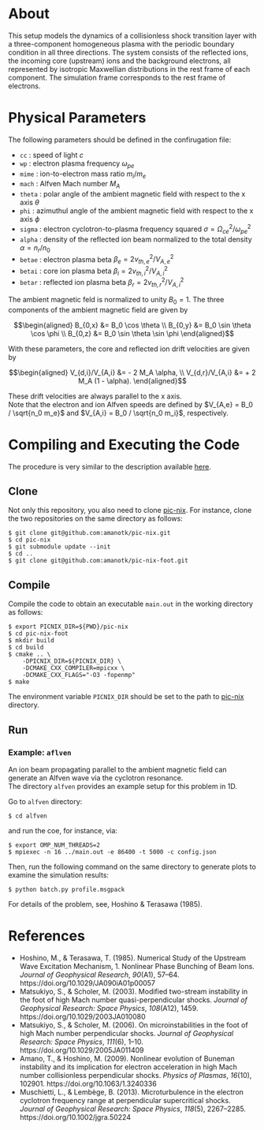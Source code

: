# About
This setup models the dynamics of a collisionless shock transition layer with a three-component homogeneous plasma with the periodic boundary condition in all three directions. The system consists of the reflected ions, the incoming core (upstream) ions and the background electrons, all represented by isotropic Maxwellian distributions in the rest frame of each component. The simulation frame corresponds to the rest frame of electrons.


# Physical Parameters
The following parameters should be defined in the confirugation file:
- `cc` : speed of light $c$
- `wp` : electron plasma frequency $\omega_{pe}$
- `mime` : ion-to-electron mass ratio $m_i/m_e$
- `mach` : Alfven Mach number $M_A$
- `theta` : polar angle of the ambient magnetic field with respect to the x axis $\theta$
- `phi` : azimuthul angle of the ambient magnetic field with respect to the x axis $\phi$
- `sigma` : electron cyclotron-to-plasma frequency squared $\sigma = \Omega_{ce}^2/\omega_{pe}^2$
- `alpha` : density of the reflected ion beam normalized to the total density $\alpha = n_r/n_0$
- `betae` : electron plasma beta $\beta_e = 2 v_{th,e}^2/V_{A,e}^2$
- `betai` : core ion plasma beta $\beta_i = 2 v_{th,i}^2/V_{A,i}^2$
- `betar` : reflected ion plasma beta $\beta_r = 2 v_{th,r}^2/V_{A,i}^2$

The ambient magnetic feld is normalized to unity $B_0 = 1$. The three components of the ambient magnetic field are given by
```math
\begin{aligned}
B_{0,x} &= B_0 \cos \theta \\
B_{0,y} &= B_0 \sin \theta \cos \phi \\
B_{0,z} &= B_0 \sin \theta \sin \phi
\end{aligned}
```
With these parameters, the core and reflected ion drift velocities are given by
```math
\begin{aligned}
	V_{d,i}/V_{A,i} &= - 2 M_A \alpha, \\
	V_{d,r}/V_{A,i} &= + 2 M_A (1 - \alpha).
\end{aligned}
```
These drift velocities are always parallel to the x axis.  
Note that the electron and ion Alfven speeds are defined by $V_{A,e} = B_0 / \sqrt{n_0 m_e}$ and $V_{A,i} = B_0 / \sqrt{n_0 m_i}$, respectively.


# Compiling and Executing the Code
The procedure is very similar to the description available [here](https://github.com/amanotk/pic-nix).

## Clone
Not only this repository, you also need to clone [pic-nix](https://github.com/amanotk/pic-nix).
For instance, clone the two repositories on the same directory as follows:
```
$ git clone git@github.com:amanotk/pic-nix.git
$ cd pic-nix
$ git submodule update --init
$ cd ..
$ git clone git@github.com:amanotk/pic-nix-foot.git
```

## Compile
Compile the code to obtain an executable `main.out` in the working directory as follows:
```
$ export PICNIX_DIR=${PWD}/pic-nix
$ cd pic-nix-foot
$ mkdir build
$ cd build
$ cmake .. \
	-DPICNIX_DIR=${PICNIX_DIR} \
	-DCMAKE_CXX_COMPILER=mpicxx \
	-DCMAKE_CXX_FLAGS="-O3 -fopenmp"
$ make
```
The environment variable `PICNIX_DIR` should be set to the path to [pic-nix](https://github.com/amanotk/pic-nix) directory.

## Run
### Example: `aflven`
An ion beam propagating parallel to the ambient magnetic field can generate an Alfven wave via the cyclotron resonance.  
The directory `alfven` provides an example setup for this problem in 1D.  

Go to `alfven` directory:
```
$ cd alfven
```
and run the coe, for instance, via:
```
$ export OMP_NUM_THREADS=2
$ mpiexec -n 16 ../main.out -e 86400 -t 5000 -c config.json
```
Then, run the following command on the same directory to generate plots to examine the simulation results:
```
$ python batch.py profile.msgpack
```
For details of the problem, see, Hoshino & Terasawa (1985).


# References
- <div class="csl-entry">Hoshino, M., &#38; Terasawa, T. (1985). Numerical Study of the Upstream Wave Excitation Mechanism, 1. Nonlinear Phase Bunching of Beam Ions. <i>Journal of Geophysical Research</i>, <i>90</i>(A1), 57–64. https://doi.org/10.1029/JA090iA01p00057</div>
- <div class="csl-entry">Matsukiyo, S., &#38; Scholer, M. (2003). Modified two-stream instability in the foot of high Mach number quasi-perpendicular shocks. <i>Journal of Geophysical Research: Space Physics</i>, <i>108</i>(A12), 1459. https://doi.org/10.1029/2003JA010080</div>
- <div class="csl-entry">Matsukiyo, S., &#38; Scholer, M. (2006). On microinstabilities in the foot of high Mach number perpendicular shocks. <i>Journal of Geophysical Research: Space Physics</i>, <i>111</i>(6), 1–10. https://doi.org/10.1029/2005JA011409</div>
- <div class="csl-entry">Amano, T., &#38; Hoshino, M. (2009). Nonlinear evolution of Buneman instability and its implication for electron acceleration in high Mach number collisionless perpendicular shocks. <i>Physics of Plasmas</i>, <i>16</i>(10), 102901. https://doi.org/10.1063/1.3240336</div>
- <div class="csl-entry">Muschietti, L., &#38; Lembège, B. (2013). Microturbulence in the electron cyclotron frequency range at perpendicular supercritical shocks. <i>Journal of Geophysical Research: Space Physics</i>, <i>118</i>(5), 2267–2285. https://doi.org/10.1002/jgra.50224</div>
